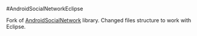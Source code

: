 #AndroidSocialNetworkEclipse

Fork of [AndroidSocialNetwork] library. Changed files structure to work with Eclipse.

[AndroidSocialNetwork]:https://github.com/antonkrasov/AndroidSocialNetworks
